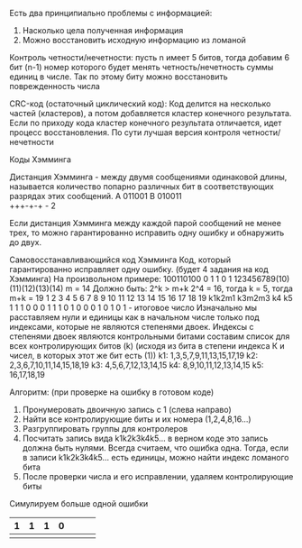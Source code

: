 Есть два принципиально проблемы с информацией:
1) Насколько цела полученная информация 
2) Можно восстановить исходную информацию из ломаной

Контроль четности/нечетности:
пусть n имеет 5 битов, тогда добавим 6 бит (n-1) номер которого будет менять четность/нечетность суммы единиц в числе. Так по этому биту можно восстановить поврежденность числа

CRC-код (остаточный циклический код):
Код делится на несколько частей (кластеров), а потом добавляется кластер конечного результата. Если по приходу кода кластер конечного результата отличается, идет процесс восстановления. По сути лучшая версия контроля четности/нечетности

Коды Хэмминга

Дистанция Хэмминга - между двумя сообщениями одинаковой длины, называется количество попарно различных бит в соответствующих разрядах этих сообщений. 
A 011001
B 010011\
+++-+-+ - 2

Если дистанция Хэмминга между каждой парой сообщений не менее трех, то можно гарантированно исправить одну ошибку и обнаружить до двух. 

Самовосстанавливающийся код Хэмминга 
Код, который гарантированно исправляет одну ошибку. (будет 4 задания на код Хэмминга)
На произвольном примере:
100110100  0    1     1    0    1
123456789(10)(11)(12)(13)(14)
m = 14
Должно быть: 2^k > m+k
2^4 = 16, тогда k = 5, тогда m+k = 19
1  2    3    4   5  6  7  8  9  10  11  12  13  14  15  16  17  18  19
k1k2m1   k3m2m3       k4                                         k5
1   1   1    0   0  0  1  1   1   0   1    0    0    0    1     0   1    0    1 - итоговое число
Изначально мы расставляем нули и единицы как в начальном числе только под индексами, которые не являются степенями двоек. Индексы с степенями двоек являются контрольными битами
составим список для всех контролирующих битов (k) (исходя из бита в степени индекса К и чисел, в которых этот же бит есть (1))
k1: 1,3,5,7,9,11,13,15,17,19
k2: 2,3,6,7,10,11,14,15,18,19 
k3: 4,5,6,7,12,13,14,15
k4: 8,9,10,11,12,13,14,15
k5: 16,17,18,19

Алгоритм: (при проверке на ошибку в готовом коде)
1) Пронумеровать двоичную запись с 1 (слева направо)
2) Найти все контролирующие биты и их номера (1,2,4,8,16...)
3) Разгруппировать группы для контролеров
4) Посчитать запись вида k1k2k3k4k5... в верном коде это запись должна быть нулями. Всегда считаем, что ошибка одна. Тогда, если в записи k1k2k3k4k5... есть единицы, можно найти индекс ломаного бита 
5) После проверки числа и его исправлении, удаляем контролирующие биты

Симулируем больше одной ошибки

| 1   | 1   | 1   | 0   |     |     |     |
| --- | --- | --- | --- | --- | --- | --- |
|     |     |     |     |     |     |     |
